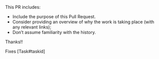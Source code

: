 This PR includes:

* Include the purpose of this Pull Request. 
* Consider providing an overview of why the work is taking place (with any relevant links); 
* Don’t assume familiarity with the history. 

Thanks!!

Fixes [Task#taskid]